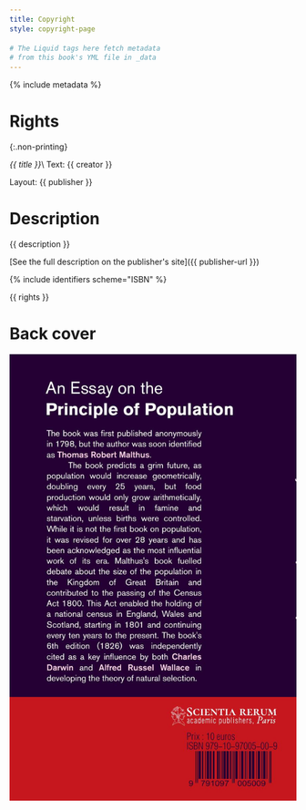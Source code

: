 ```yaml
---
title: Copyright
style: copyright-page

# The Liquid tags here fetch metadata 
# from this book's YML file in _data
---
```


{% include metadata %}

# Rights
{:.non-printing}

*{{ title }}*\\
Text: {{ creator }}

Layout: {{ publisher }}

# Description

{{ description }}

[See the full description on the publisher's site]({{ publisher-url }})

{% include identifiers scheme="ISBN" %}

{{ rights }}

# Back cover

<p class="cover"><img src="../images/web/backcover.jpg" alt="{{ title }}" class="cover"></p>
